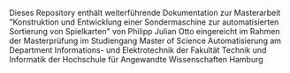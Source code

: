 Dieses Repository enthält weiterführende Dokumentation zur Masterarbeit 
"Konstruktion und Entwicklung einer Sondermaschine zur automatisierten Sortierung von Spielkarten" 
von Philipp Julian Otto 
eingereicht im Rahmen der Masterprüfung 
im Studiengang Master of Science Automatisierung 
am Department Informations- und Elektrotechnik 
der Fakultät Technik und Informatik 
der Hochschule für Angewandte Wissenschaften Hamburg
